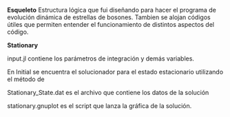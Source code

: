 **Esqueleto**
Estructura lógica que fui diseñando para hacer el programa de evolución dinámica de estrellas de bosones.
Tambien se alojan códigos útiles que permiten entender el funcionamiento de distintos aspectos del código.

**Stationary**

input.jl contiene los parámetros de integración y demás variables.

En Initial se encuentra el solucionador para el estado estacionario utilizando el método de

Stationary_State.dat es el archivo que contiene los datos de la solución

stationary.gnuplot es el script que lanza la gráfica de la solución.
